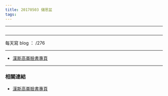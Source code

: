 ```yaml
---
title: 20170503 儲思盆
tags:
---
```

---

![]()

---

每天寫 blog ： /276

---

- [漢斯高崙臉書專頁](https://www.facebook.com/hanscholem/)

---
### 相關連結

- [漢斯高崙臉書專頁](https://www.facebook.com/hanscholem/)
